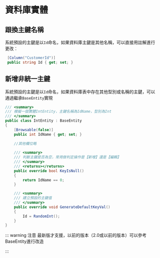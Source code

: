 # 資料庫實體

## 跟換主鍵名稱

系統預設的主鍵是以`Id`命名，如果資料庫主鍵是其他名稱，可以直接用註解進行更改：

```csharp
 [Column("CustomerId")]
 public string Id { get; set; }
```


## 新增非統一主鍵

系統預設的主鍵是以`Id`命名，如果資料庫表中存在其他型別或名稱的主鍵，可以通過繼承`BaseEntity`實現

```csharp
/// <summary>
/// 模擬一個實體IntEntity，主鍵名稱為IdName，型別為Int
/// </summary>
public class IntEntity : BaseEntity
{
    [Browsable(false)]
    public int IdName { get; set; }
    
    //其他欄位略
    
    /// <summary>
    /// 判斷主鍵是否為空，常用做判定操作是【新增】還是【編輯】
    /// </summary>
    /// <returns></returns>
    public override bool KeyIsNull()
    {
        return IdName == 0;
    }

    /// <summary>
    /// 建立預設的主鍵值
    /// </summary>
    public override void GenerateDefaultKeyVal()
    {
        Id = RandomInt();
    }
}
```

::: warning 注意
最新版才支援，以前的版本（2.0或以前的版本）可以參考BaseEntity進行改造

:::


